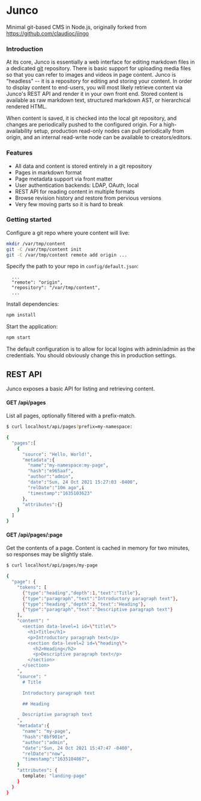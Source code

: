 # Junco

Minimal git-based CMS in Node.js, originally forked from https://github.com/claudioc/jingo

### Introduction

At its core, Junco is essentially a web interface for editing markdown files in a dedicated [git](https://git-scm.com/) repository.  There is basic support for uploading media files so that you can refer to images and videos in page content.  Junco is "headless" -- it is a repository for editing and storing your content.  In order to display content to end-users, you will most likely retrieve content via Junco's REST API and render it in your own front end.  Stored content is available as raw markdown text, structured markdown AST, or hierarchical rendered HTML.

When content is saved, it is checked into the local git repository, and changes are periodically pushed to the configured origin.  For a high-availability setup, production read-only nodes can pull periodically from origin, and an internal read-write node can be available to creators/editors. 

### Features

- All data and content is stored entirely in a git repository
- Pages in markdown format
- Page metadata support via front matter
- User authentication backends: LDAP, OAuth, local
- REST API for reading content in multiple formats
- Browse revision history and restore from pervious versions
- Very few moving parts so it is hard to break

### Getting started

Configure a git repo where youre content will live:

```bash
mkdir /var/tmp/content
git -C /var/tmp/content init
git -C /var/tmp/content remote add origin ...
```

Specify the path to your repo in `config/default.json`:

```
  ...
  "remote": "origin",
  "repository": "/var/tmp/content",
  ...
```

Install dependencies:
```bash
npm install
```

Start the application:
```bash
npm start
```

The default configuration is to allow for local logins with admin/admin as the credentials.  You should obviously change this in production settings.

## REST API

Junco exposes a basic API for listing and retrieving content.


#### GET /api/pages

List all pages, optionally filtered with a prefix-match.

```bash
$ curl localhost/api/pages?prefix=my-namespace:

{
  "pages":[
    {
      "source": "Hello, World!",
      "metadata":{
        "name":"my-namespace:my-page",
        "hash":"e965aaf",
        "author":"admin",
        "date":"Sun, 24 Oct 2021 15:27:03 -0400",
        "relDate":"10m ago",i
        "timestamp":"1635103623"
      },
      "attributes":{}
    }
  ]
}
```

#### GET /api/pages/:page

Get the contents of a page.  Content is cached in memory for two minutes, so responses may be slightly stale.

```bash
$ curl localhost/api/pages/my-page

{
  "page": {
    "tokens": [
      {"type":"heading","depth":1,"text":"Title"},
      {"type":"paragraph","text":"Introductory paragraph text"},
      {"type":"heading","depth":2,"text":"Heading"},
      {"type":"paragraph","text":"Descriptive paragraph text"}
    ],
    "content": "
      <section data-level=1 id=\"title\">
        <h1>Title</h1>
        <p>Introductory paragraph text</p>
        <section data-level=2 id=\"heading\">
          <h2>Heading</h2>
          <p>Descriptive paragraph text</p>
        </section>
      </section>
    ",
    "source": "
      # Title

      Introductory paragraph text

      ## Heading

      Descriptive paragraph text
    ",
    "metadata":{
      "name": "my-page",
      "hash":"8bf901e",
      "author":"admin",
      "date":"Sun, 24 Oct 2021 15:47:47 -0400",
      "relDate":"now",
      "timestamp":"1635104867",
    }
    "attributes": {
      template: "landing-page"
    }
  }
}
```

